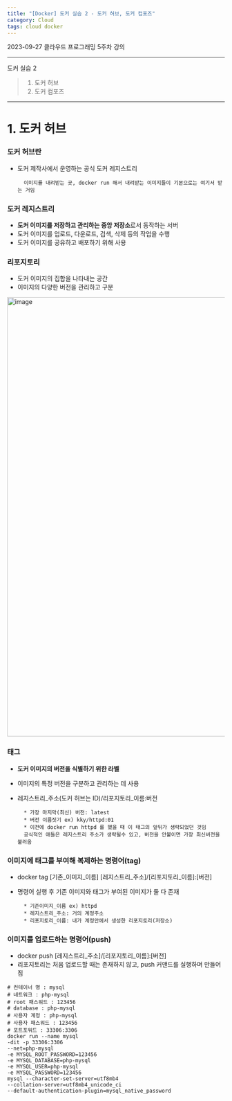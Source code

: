 ```yaml
---
title: "[Docker] 도커 실습 2 - 도커 허브, 도커 컴포즈"
category: Cloud
tags: cloud docker 
---
```


2023-09-27 클라우드 프로그래밍 5주차 강의

-----

도커 실습 2

> 1. 도커 허브
> 2. 도커 컴포즈

-----

# 1. 도커 허브

### 도커 허브란
- 도커 제작사에서 운영하는 공식 도커 레지스트리
        
        이미지를 내려받는 곳, docker run 해서 내려받는 이미지들이 기본으로는 여기서 받는 거임

### 도커 레지스트리
- **도커 이미지를 저장하고 관리하는 중앙 저장소**로서 동작하는 서버
- 도커 이미지를 업로드, 다운로드, 검색, 삭제 등의 작업을 수행
- 도커 이미지를 공유하고 배포하기 위해 사용
    
### 리포지토리
- 도커 이미지의 집합을 나타내는 공간
- 이미지의 다양한 버전을 관리하고 구분


<img width="1015" alt="image" src="https://github.com/junodevv/junodevv.github.io/assets/126752196/f7dd2fa8-9717-4a0d-aaa5-c1bc8e09973a">

### 태그
- **도커 이미지의 버전을 식별하기 위한 라벨**
- 이미지의 특정 버전을 구분하고 관리하는 데 사용
- 레지스트리_주소(도커 허브는 ID)/리포지토리_이름:버전

        * 가장 마지막(최신) 버전: latest
        * 버전 이름짓기 ex) kky/httpd:01
        * 이전에 docker run httpd 를 했을 때 이 태그의 앞뒤가 생략되었던 것임
        공식적인 애들은 레지스트리 주소가 생략될수 있고, 버전을 안붙이면 가장 최신버전을 불러옴 

### 이미지에 태그를 부여해 복제하는 명령어(tag)
- docker tag [기존_이미지_이름] [레지스트리_주소]/[리포지토리_이름]:[버전]
- 명령어 실행 후 기존 이미지와 태그가 부여된 이미지가 둘 다 존재

        * 기존이미지_이름 ex) httpd
        * 레지스트리_주소: 거의 계정주소
        * 리포지토리_이름: 내가 계정안에서 생성한 리포지토리(저장소)
        
### 이미지를 업로드하는 명령어(push)
- docker push [레지스트리_주소]/[리포지토리_이름]:[버전]
- 리포지토리는 처음 업로드할 때는 존재하지 않고, push 커맨드를 실행하며 만들어짐

```shell
# 컨테이너 명 : mysql
# 네트워크 : php-mysql
# root 패스워드 : 123456
# database : php-mysql
# 사용자 계정 : php-mysql
# 사용자 패스워드 : 123456
# 포트포워드 : 33306:3306
docker run --name mysql 
-dit -p 33306:3306 
--net=php-mysql 
-e MYSQL_ROOT_PASSWORD=123456 
-e MYSQL_DATABASE=php-mysql 
-e MYSQL_USER=php-mysql 
-e MYSQL_PASSWORD=123456 
mysql --character-set-server=utf8mb4 
--collation-server=utf8mb4_unicode_ci 
--default-authentication-plugin=mysql_native_password
```